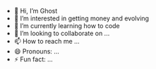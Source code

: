 - 👋 Hi, I’m Ghost
- 👀 I’m interested in getting money and evolving 
- 🌱 I’m currently learning  how to code 
- 💞️ I’m looking to collaborate on ...
- 📫 How to reach me ...
- 😄 Pronouns: ...
- ⚡ Fun fact: ...

<!---
bub219/bub219 is a ✨ special ✨ repository because its `README.md` (this file) appears on your GitHub profile.
You can click the Preview link to take a look at your changes.
--->
